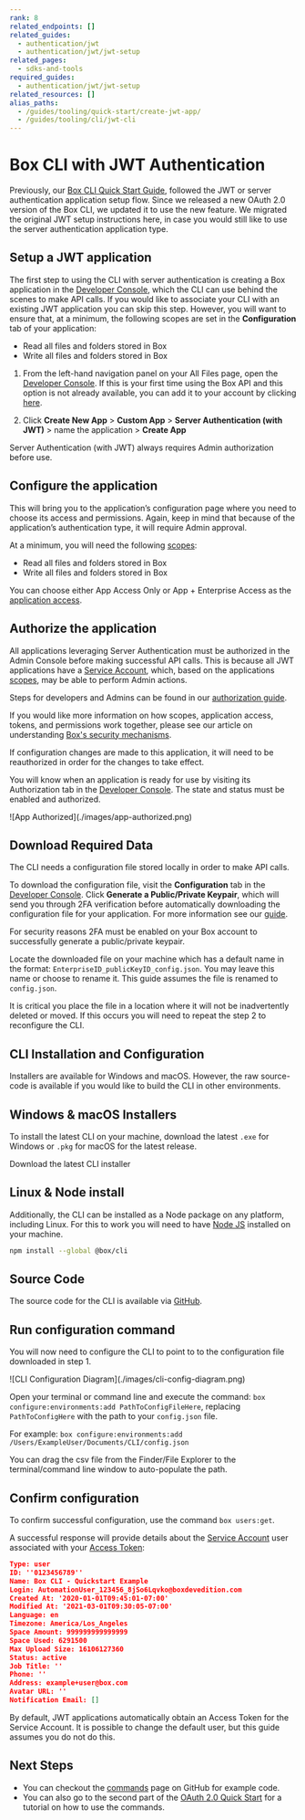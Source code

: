 ```yaml
---
rank: 8
related_endpoints: []
related_guides:
  - authentication/jwt
  - authentication/jwt/jwt-setup
related_pages:
  - sdks-and-tools
required_guides:
  - authentication/jwt/jwt-setup
related_resources: []
alias_paths:
  - /guides/tooling/quick-start/create-jwt-app/
  - /guides/tooling/cli/jwt-cli
---
```


# Box CLI with JWT Authentication

Previously, our [Box CLI Quick Start Guide][qs], followed the JWT or server
authentication application setup flow. Since we released a new OAuth 2.0
version of the Box CLI, we updated it to use the new feature. We migrated
the original JWT setup instructions here, in case you would still like
to use the server authentication application type.

## Setup a JWT application

The first step to using the CLI with server authentication is creating a Box
application in the
[Developer Console][dc], which the CLI can use behind the scenes to make API
calls. If you would like to associate your CLI with an existing JWT application
you can skip this step. However, you will want to ensure that, at a minimum, the
following scopes are set in the **Configuration** tab of your application:

- Read all files and folders stored in Box
- Write all files and folders stored in Box

1. From the left-hand navigation panel on your All Files page, open the
   [Developer Console][dc]. If this is your first time using the Box
   API and this option is not already available, you can add it to your account
   by clicking [here][dc].

2. Click **Create New App** > **Custom App** > **Server Authentication
   (with JWT)** > name the application > **Create App**

<Message warning>
  Server Authentication (with JWT) always requires Admin authorization before
  use.
</Message>

## Configure the application

This will bring you to the application’s configuration page where you need to
choose its access and permissions. Again, keep in mind that because of the
application’s authentication type, it will require Admin approval.

At a minimum, you will need the following [scopes][scopes]:

- Read all files and folders stored in Box
- Write all files and folders stored in Box

You can choose either App Access Only or App + Enterprise Access as the
[application access][aa].

## Authorize the application

All applications leveraging Server Authentication must be authorized in the
Admin Console before making successful API calls. This is because all JWT
applications have a [Service Account][sa], which, based on the applications
[scopes][scopes], may be able to perform Admin actions.

Steps for developers and Admins can be found in our [authorization guide][ag].

If you would like more information on how scopes, application access, tokens,
and permissions work together, please see our article on understanding
[Box's security mechanisms][blogpost].

<Message warning>
   If configuration changes are made to this application, it will need to be 
   reauthorized in order for the changes to take effect.
</Message>

You will know when an application is ready for use by visiting its Authorization
tab in the [Developer Console][dc]. The state and status must be enabled and
authorized.

<ImageFrame center>
    ![App Authorized](./images/app-authorized.png)
</ImageFrame>

## Download Required Data

The CLI needs a configuration file stored locally in order to make API calls.

To download the configuration file, visit the **Configuration** tab in the 
[Developer Console][dc]. Click **Generate a Public/Private Keypair**, which will
send you through 2FA verification before automatically downloading the
configuration file for your application. For more information see
our [guide][keypair]. 

<Message warning>
   For security reasons 2FA must be enabled on your Box account to successfully
   generate a public/private keypair.
</Message>

Locate the downloaded file on your machine which has a default name in the
format: `EnterpriseID_publicKeyID_config.json`. You may leave this name or
choose to rename it. This guide assumes the file is renamed to `config.json`. 

<Message warning>
   It is critical you place the file in a location where it will not be
   inadvertently deleted or moved. If this occurs you will need to repeat the
   step 2 to reconfigure the CLI. 
</Message>

## CLI Installation and Configuration

Installers are available for Windows and macOS. However, the raw source-code is
available if you would like to build the CLI in other environments.

## Windows & macOS Installers

To install the latest CLI on your machine, download the latest
`.exe` for Windows or `.pkg` for macOS for the latest release.

<CTA to="https://github.com/box/boxcli/releases">
  Download the latest CLI installer
</CTA>

## Linux & Node install

Additionally, the CLI can be installed as a Node package on any platform,
including Linux. For this to work you will need to have
[Node JS](https://nodejs.org/) installed on your machine.

```bash
npm install --global @box/cli
```

## Source Code

The source code for the CLI is available via [GitHub][cli].

## Run configuration command

You will now need to configure the CLI to point to to the configuration file
downloaded in step 1.

<ImageFrame center>
  ![CLI Configuration Diagram](./images/cli-config-diagram.png)
</ImageFrame>

<!--alex ignore execute-->

Open your terminal or command line and execute the
command: `box configure:environments:add PathToConfigFileHere`, replacing
`PathToConfigHere` with the path to your `config.json` file.

<!-- markdownlint-disable line-length -->

For example: 
`box configure:environments:add /Users/ExampleUser/Documents/CLI/config.json`

<!-- markdownlint-enable line-length -->

<Message type=tip>
   You can drag the csv file from the Finder/File Explorer to the
   terminal/command line window to auto-populate the path.
</Message>

## Confirm configuration

To confirm successful configuration, use the command `box users:get`.

A successful response will provide details about the [Service Account][sa] user
associated with your [Access Token][at]:

```json
Type: user
ID: ''0123456789''
Name: Box CLI - Quickstart Example
Login: AutomationUser_123456_8jSo6Lqvko@boxdevedition.com
Created At: '2020-01-01T09:45:01-07:00'
Modified At: '2021-03-01T09:30:05-07:00'
Language: en
Timezone: America/Los_Angeles
Space Amount: 999999999999999
Space Used: 6291500
Max Upload Size: 16106127360
Status: active
Job Title: ''
Phone: ''
Address: example+user@box.com
Avatar URL: ''
Notification Email: []
```

<Message type=tip>
   By default, JWT applications automatically obtain an Access Token for the
   Service Account. It is possible to change the default user, but this guide
   assumes you do not do this. 
</Message>

## Next Steps

- You can checkout the [commands][commands] page on GitHub for example code.
- You can also go to the second part of the [OAuth 2.0 Quick Start][three] for
    a tutorial on how to use the commands.

[cli]: https://github.com/box/boxcli
[auth]: g://authentication/jwt/without-sdk/
[at]: g://authentication/tokens/
<!-- i18n-enable localize-links -->
[dc]: https://account.box.com/developers/console
<!-- i18n-disable localize-links -->
[keypair]: g://authentication/jwt/jwt-setup/#public-and-private-key-pair
[sa]: g://getting-started/user-types/service-account/
[scopes]: g://api-calls/permissions-and-errors/scopes/
[ag]: g://authorization/custom-app-approval/
<!-- i18n-enable localize-links -->
[blogpost]: https://medium.com/box-developer-blog/box-api-understanding-security-9fcad7b1d72e
<!-- i18n-disable localize-links -->
[scopes]: g://api-calls/permissions-and-errors/scopes/
[aa]: g://authentication/jwt/jwt-setup/#application-access
[three]: g://cli/quick-start/build-commands-help/
[four]: g://cli/quick-start/options-and-bulk-commands/
[cache]: https://github.com/box/boxcli/blob/master/docs/configure.md#box-configureenvironmentsupdate-name
[ac]: https://github.com/box/boxcli/blob/master/docs/autocomplete.md
[commands]: https://github.com/box/boxcli#command-topics
[qs]: g://cli/quick-start/
